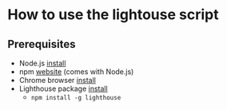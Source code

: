 # How to use the lightouse script

## Prerequisites

- Node.js [install](https://nodejs.org/)
- npm [website](https://www.npmjs.com/) (comes with Node.js)
- Chrome browser [install](https://www.google.com/chrome/)
- Lighthouse package [install](https://github.com/GoogleChrome/lighthouse)
  - `npm install -g lighthouse`
